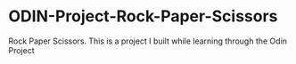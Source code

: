 # ODIN-Project-Rock-Paper-Scissors
Rock Paper Scissors. This is a project I built while learning through the Odin Project
